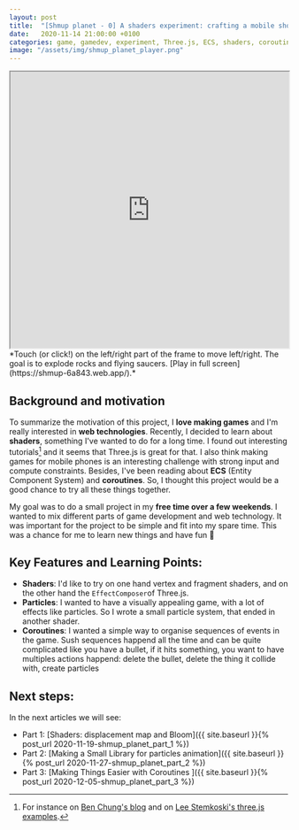 ```yaml
---
layout: post
title:  "[Shmup planet - 0] A shaders experiment: crafting a mobile shooter game using Three.js, ECS and coroutines!"
date:   2020-11-14 21:00:00 +0100
categories: game, gamedev, experiment, Three.js, ECS, shaders, coroutines, mini-console, tech
image: "/assets/img/shmup_planet_player.png"
---
```


<iframe src="https://shmup-6a843.web.app" width="100%" height="500px"></iframe>
*Touch (or click!) on the left/right part of the frame to move left/right. The goal is to explode rocks and flying saucers. [Play in full screen](https://shmup-6a843.web.app/).*

## Background and motivation

To summarize the motivation of this project, I **love making games** and I'm really interested in **web technologies**. Recently, I decided to learn about **shaders**, something I've wanted to do for a long time.
I found out interesting tutorials[^1] and it seems that Three.js is great for that.
I also think making games for mobile phones is an interesting challenge with strong input and compute constraints. 
Besides, I've been reading about **ECS** (Entity Component System) and **coroutines**. So, I thought this project would be a good chance to try all these things together.

My goal was to do a small project in my **free time over a few weekends**. I wanted to mix different parts of game development and web technology. It was important for the project to be simple and fit into my spare time. This was a chance for me to learn new things and have fun 🚀

## Key Features and Learning Points:

- **Shaders**: I'd like to try on one hand vertex and fragment shaders, and on the other hand the `EffectComposer`of Three.js.
- **Particles**: I wanted to have a visually appealing game, with a lot of effects like particles. So I wrote a small particle system, that ended in another shader.
- **Coroutines**: I wanted a simple way to organise sequences of events in the game. Sush sequences happend all the time and can be quite complicated like you have a bullet, if it hits something, you want to have multiples actions happend: delete the bullet, delete the thing it collide with, create particles  

## Next steps:

In the next articles we will see: 

<!-- - Part 0: [Introduction]({{ site.baseurl }}{% post_url 2020-11-14-shmup_planet_part_0 %}) -->
- Part 1: [Shaders: displacement map and Bloom]({{ site.baseurl }}{% post_url 2020-11-19-shmup_planet_part_1 %})
- Part 2: [Making a Small Library for particles animation]({{ site.baseurl }}{% post_url 2020-11-27-shmup_planet_part_2 %})
- Part 3: [Making Things Easier with Coroutines ]({{ site.baseurl }}{% post_url 2020-12-05-shmup_planet_part_3 %})


[^1]: For instance on [Ben Chung's blog](http://benchung.com/basic-glsl-displacement-shader-three-js/) and on [Lee Stemkoski's three.js examples](http://stemkoski.github.io/Three.js/Particle-Engine.html).